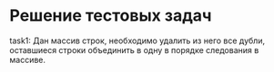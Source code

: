 # Решение тестовых задач
task1: Дан массив строк, необходимо удалить из него все дубли, оставшиеся строки объединить в одну в порядке следования в массиве.
